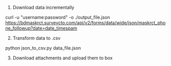 1. Download data incrementally

curl -u "username:password" -o ./output_file.json https://bdmaskrct.surveycto.com/api/v2/forms/data/wide/json/maskrct_phone_followup?date=date_timespam

2. Transform data to .csv

python json_to_csv.py data_file.json

3. Download attachments and upload them to box
